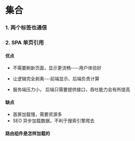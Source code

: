 # 集合
### 1. 两个标签也通信
>

### 2. SPA 单页引用
#### 优点
  - 不需要刷新页面，显示更流畅----用户体验好
  - 让逻辑完全剥离---前端显示、后端负责计算

  - 服务端压力小， 后端只需要提供接口，吞吐能力会有所提高

#### 缺点
 - 首屏加载慢，需要资源多
 - SEO 异步加载数据，不利于搜索引擎爬去

#### 路由组件是怎样加载的



